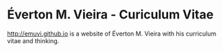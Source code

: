 # Éverton M. Vieira - Curiculum Vitae

<http://emuvi.github.io> is a website of Éverton M. Vieira with his curriculum vitae and thinking.
